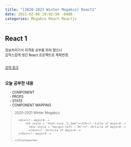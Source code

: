 ```yaml
---
title: "[2020-2021 Winter Mogakco] React1"
date: 2021-02-06 19:02:50 -0400
categories: Mogakco React Reactjs
---
```

## React 1


<div style = "font-size : 0.8em"><!--biggest-->
   정보처리기사 자격증 공부를 하려 했으나<br/>
   갑작스럽게 생긴 React 프로젝트로 계획변경.<br/><br/>
   
   <a href = "https://www.inflearn.com/course/react-%EA%B0%95%EC%A2%8C-velopert#">강의 링크</a><br/><br/>

  <div><!--major4-->
          <h3 style = "font-size :1.2em">오늘 공부한 내용</h3><!--title of major4-->
            <div style = "margin-left : 3%"><!--Article of major4-->
	    	- COMPONENT <br/>
		- PROPS<br/>
		- STATE<br/>
		- COMPONENT MAPPING<br/>
            </div><!--Article of major4-->
      </div><!--major4-->
  <div><!--<blockquote-->
    <blockquote>
      2020-2021 Winter Mogakco<br/>

      <div><!--major4-->
          <h3 style = "font-size :1.2em"></h3><!--title of major4-->
            <div style = "margin-left : 3%"><!--Article of major4-->
            </div><!--Article of major4-->
      </div><!--major4-->

    </blockquote>
  </div><!--<blockquote-->
</div><!--biggest-->
